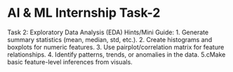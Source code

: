 # AI & ML Internship Task-2
Task 2: Exploratory Data Analysis (EDA)  Hints/Mini Guide:  1. Generate summary statistics (mean, median, std, etc.).  2. Create histograms and boxplots for numeric features.  3. Use pairplot/correlation matrix for feature relationships.  4. Identify patterns, trends, or anomalies in the data.  5.cMake basic feature-level inferences from visuals.
